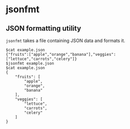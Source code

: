 jsonfmt
=======

JSON formatting utility
----

`jsonfmt` takes a file containing JSON data and formats it.

```
$cat example.json
{"fruits":["apple","orange","banana"],"veggies":["lettuce","carrots","celery"]}
$jsonfmt example.json
$cat example.json
{
    "fruits": [
        "apple",
        "orange",
        "banana"
    ],
    "veggies": [
        "lettuce",
        "carrots",
        "celery"
    ]
}
```
